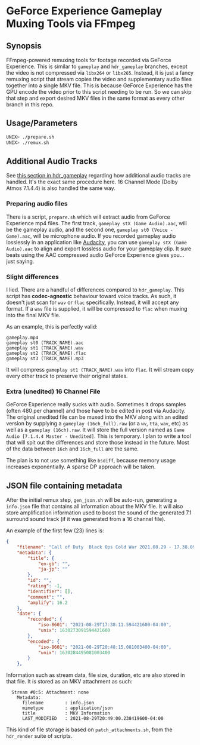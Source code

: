 # GeForce Experience Gameplay Muxing Tools via FFmpeg

## Synopsis
FFmpeg-powered remuxing tools for footage recorded via GeForce Experience. This
is similar to `gameplay` and `hdr_gameplay` branches, except the video is not
compressed via `libx264` or `libx265`. Instead, it is just a fancy remuxing
script that stream copies the video and supplementary audio files together into
a single MKV file. This is because GeForce Experience has the GPU encode the
video prior to this script needing to be run. So we can skip that step and
export desired MKV files in the same format as every other branch in this repo.

## Usage/Parameters
```bash
UNIX> ./prepare.sh
UNIX> ./remux.sh
```

## Additional Audio Tracks
See [this section in hdr\_gameplay](https://github.com/iDestyKK/render_tools/tree/dev/hdr_gameplay/hdr_gameplay#additional-audio-tracks)
regarding how additional audio tracks are handled. It's the exact same
procedure here. 16 Channel Mode (Dolby Atmos 7.1.4.4) is also handled the same
way.

### Preparing audio files
There is a script, `prepare.sh` which will extract audio from GeForce
Experience mp4 files. The first track, `gameplay stX (Game Audio).aac`, will be
the gameplay audio, and the second one, `gameplay st0 (Voice - Game).aac`, will
be microphone audio. If you recorded gameplay audio losslessly in an
application like [Audacity](https://www.audacityteam.org/), you can use
`gameplay stX (Game Audio).aac` to align and export lossless audio for your
gameplay clip. It sure beats using the AAC compressed audio GeForce Experience
gives you... just saying.

### Slight differences
I lied. There are a handful of differences compared to `hdr_gameplay`. This
script has **codec-agnostic** behaviour toward voice tracks. As such,
it doesn't just scan for `wav` or `flac` specifically. Instead, it will accept
any format. If a `wav` file is supplied, it will be compressed to `flac` when
muxing into the final MKV file.

As an example, this is perfectly valid:
```
gameplay.mp4
gameplay st0 (TRACK_NAME).aac
gameplay st1 (TRACK_NAME).wav
gameplay st2 (TRACK_NAME).flac
gameplay st3 (TRACK_NAME).mp3
```
It will compress `gameplay st1 (TRACK_NAME).wav` into `flac`. It will stream
copy every other track to preserve their original states.

### Extra (unedited) 16 Channel File
GeForce Experience really sucks with audio. Sometimes it drops samples
(often 480 per channel) and those have to be edited in post via Audacity. The
original unedited file can be muxed into the MKV along with an edited version
by supplying a `gameplay (16ch_full).raw` (or a `wv`, `tta`, `wav`, etc) as
well as a `gameplay (16ch).raw`. It will store the full version named as
`Game Audio [7.1.4.4 Master - Unedited]`. This is temporary. I plan to write
a tool that will spit out the differences and store those instead in the
future. Most of the data between `16ch` and `16ch_full` are the same.

The plan is to not use something like `bsdiff`, because memory usage increases
exponentially. A sparse DP approach will be taken.

## JSON file containing metadata
After the initial remux step, `gen_json.sh` will be auto-run, generating a
`info.json` file that contains all information about the MKV file. It will also
store amplification information used to boost the sound of the generated 7.1
surround sound track (if it was generated from a 16 channel file).

An example of the first few (23) lines is:
```json
{
	"filename": "Call of Duty  Black Ops Cold War 2021.08.29 - 17.38.09.01.mkv",
	"metadata": {
		"title": {
			"en-gb": "",
			"ja-jp": ""
		},
		"id": "",
		"rating": -1,
		"identifier": [],
		"comment": "",
		"amplify": 16.2
	},
	"date": {
		"recorded": {
			"iso-8601": "2021-08-29T17:38:11.594421600-04:00",
			"unix": 1630273091594421600
		},
		"encoded": {
			"iso-8601": "2021-08-29T20:48:15.081003400-04:00",
			"unix": 1630284495081003400
		}
	},
```
Information such as stream data, file size, duration, etc are also stored in
that file. It is stored as an MKV attachment as such:
```
  Stream #0:5: Attachment: none
    Metadata:
      filename        : info.json
      mimetype        : application/json
      title           : MKV Information
      LAST_MODIFIED   : 2021-08-29T20:49:00.238419600-04:00
```
This kind of file storage is based on `patch_attachments.sh`, from the
`hdr_render` suite of scripts.
